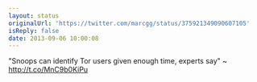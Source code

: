 ```yaml
---
layout: status
originalUrl: 'https://twitter.com/marcgg/status/375921349090607105'
isReply: false
date: 2013-09-06 10:00:08
---
```


"Snoops can identify Tor users given enough time, experts say" ~ http://t.co/MnC9b0KiPu
